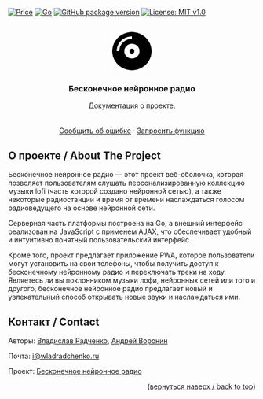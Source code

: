 [![Price](https://img.shields.io/badge/price-FREE-0098f7.svg)](https://github.com/wladradchenko/radio.wladradchenko.ru/blob/main/LICENSE)
[![Go](https://img.shields.io/github/go-mod/go-version/wladradchenko/radio.wladradchenko.ru?filename=web%2Fgo.mod)](https://github.com/wladradchenko/radio.wladradchenko.ru)
[![GitHub package version](https://img.shields.io/github/v/release/wladradchenko/radio.wladradchenko.ru?display_name=tag&sort=semver)](https://github.com/wladradchenko/radio.wladradchenko.ru)
[![License: MIT v1.0](https://img.shields.io/badge/license-MIT-blue.svg)](https://github.com/wladradchenko/radio.wladradchenko.ru/blob/main/LICENSE)

<div id="top"></div>

<br />
<div align="center">
  <a href="https://github.com/wladradchenko/radio.wladradchenko.ru">
    <img src="web/static/ico/icon.svg" alt="Logo" width="80" height="80">
  </a>

  <h3 align="center">Бесконечное нейронное радио</h3>

  <p align="center">
    Документация о проекте.
    <br/>
    <br/>
    <br/>
    <a href="https://github.com/wladradchenko/radio.wladradchenko.ru/issues">Сообщить об ошибке</a>
    ·
    <a href="https://github.com/wladradchenko/radio.wladradchenko.wladradchenko.ru/issues">Запросить функцию</a>
  </p>
</div>

<!-- ABOUT THE PROJECT -->
## О проекте / About The Project

Бесконечное нейронное радио — этот проект веб-оболочка, которая позволяет пользователям слушать персонализированную коллекцию музыки lofi (часть которой создано нейронной сетью), а также некоторые радиостанции и время от времени наслаждаться голосом радиоведущего на основе нейронной сети. 

Серверная часть платформы построена на Go, а внешний интерфейс реализован на JavaScript с применем AJAX, что обеспечивает удобный и интуитивно понятный пользовательский интерфейс.  

Кроме того, проект предлагает приложение PWA, которое пользователи могут установить на свои телефоны, чтобы получить доступ к бесконечному нейронному радио и переключать треки на ходу. Являетесь ли вы поклонником музыки лофи, нейронных сетей или того и другого, бесконечное нейронное радио предлагает новый и увлекательный способ открывать новые звуки и наслаждаться ими.

<!-- CONTACT -->
## Контакт / Contact

Авторы: [Владислав Радченко](https://github.com/wladradchenko/), [Андрей Воронин](https://github.com/AVor0n/)

Почта: [i@wladradchenko.ru](i@wladradchenko.ru)

Проект: [Бесконечное нейронное радио](https://radio.wladradchenko.ru)

<p align="right">(<a href="#top">вернуться наверх / back to top</a>)</p>
